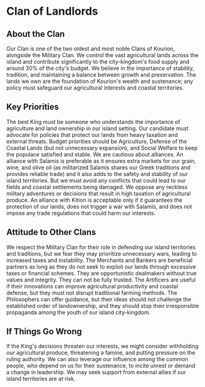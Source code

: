# Clan of Landlords

## About the Clan

Our Clan is one of the two oldest and most noble Clans of Kourion, alongside the Military Clan. We control the vast agricultural lands across the island and contribute significantly to the city-kingdom's food supply and around 30% of the city's budget. 
We believe in the importance of stability, tradition, and maintaining a balance between growth and preservation. The lands we own are the foundation of Kourion's wealth and sustenance; any policy must safeguard our agricultural interests and coastal territories.

## Key Priorities
The best King must be someone who understands the importance of agriculture and land ownership in our island setting. Our candidate must advocate for policies that protect our lands from heavy taxation and external threats. Budget priorities should be Agriculture, Defense of the Coastal Lands (but not unnecessary expansion), and Social Welfare to keep the populace satisfied and stable.
We are cautious about alliances. An alliance with Salamis is preferable as it ensures extra markets for our grain, wine, and olive oil (as militarized Salamis shares our Greek traditions and provides reliable trade) and it also adds to the safety and stability of our island territories. But we must avoid any conflicts that could lead to our fields and coastal settlements being damaged. We oppose any reckless military adventures or decisions that result in high taxation of agricultural produce. An alliance with Kition is acceptable only if it guarantees the protection of our lands, does not trigger a war with Salamis, and does not impose any trade regulations that could harm our interests.

## Attitude to Other Clans
We respect the Military Clan for their role in defending our island territories and traditions, but we fear they may prioritize unnecessary wars, leading to increased taxes and instability. The Merchants and Bankers are beneficial partners as long as they do not seek to exploit our lands through excessive taxes or financial schemes. They are opportunistic dealmakers without true values and integrity. They can not be fully trusted. The Artificers are useful if their innovations can improve agricultural productivity and coastal defense, but they must not disrupt traditional farming methods. The Philosophers can offer guidance, but their ideas should not challenge the established order of landownership, and they should stop their irresponsible propaganda among the youth of our island city-kingdom.

## If Things Go Wrong
If the King's decisions threaten our interests, we might consider withholding our agricultural produce, threatening a famine, and putting pressure on the ruling authority. We can also leverage our influence among the common people, who depend on us for their sustenance, to incite unrest or demand a change in leadership. We may seek support from external allies if our island territories are at risk.


